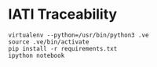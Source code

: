 IATI Traceability 
=================

```
virtualenv --python=/usr/bin/python3 .ve
source .ve/bin/activate
pip install -r requirements.txt
ipython notebook
```
